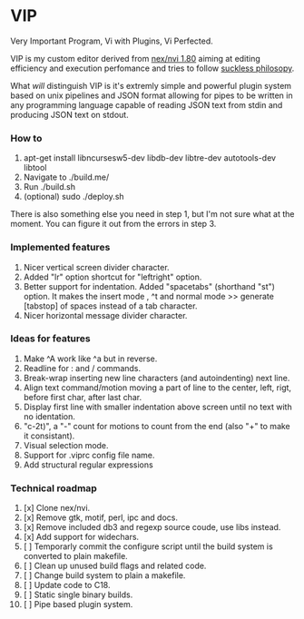 # VIP

Very Important Program, Vi with Plugins, Vi Perfected.

VIP is my custom editor derived from [nex/nvi 1.80](https://repo.or.cz/nvi.git) aiming at editing efficiency and execution perfomance and tries to follow [suckless philosopy](https://suckless.org/philosophy/).

What *will* distinguish VIP is it's extremly simple and powerful plugin system based on unix pipelines and JSON format allowing for pipes to be written in any programming language capable of reading JSON text from stdin and producing JSON text on stdout.

### How to
1. apt-get install libncursesw5-dev libdb-dev libtre-dev autotools-dev libtool
1. Navigate to ./build.me/
1. Run ./build.sh
1. (optional) sudo ./deploy.sh

There is also something else you need in step 1, but I'm not sure what at the moment. You can figure it out from the errors in step 3.

### Implemented features
1. Nicer vertical screen divider character.
1. Added "lr" option shortcut for "leftright" option.
1. Better support for indentation. Added "spacetabs" (shorthand "st") option. It makes the insert mode <tab>, ^t and normal mode >> generate [tabstop] of spaces instead of a tab character.
1. Nicer horizontal message divider character.

### Ideas for features
1. Make ^A work like ^a but in reverse.
1. Readline for : and / commands.
1. Break-wrap inserting new line characters (and autoindenting) next line.
1. Align text command/motion moving a part of line to the center, left, rigt, before first char, after last char.
1. Display first line with smaller indentation above screen until no text with no identation.
1. "c-2t)", a "-" count for motions to count from the end (also "+" to make it consistant).
1. Visual selection mode.
1. Support for .viprc config file name.
1. Add structural regular expressions

### Technical roadmap
1. [x] Clone nex/nvi.
1. [x] Remove gtk, motif, perl, ipc and docs.
1. [x] Remove included db3 and regexp source coude, use libs instead.
1. [x] Add support for widechars.
1. [ ] Temporarly commit the configure script until the build system is converted to plain makefile.
1. [ ] Clean up unused build flags and related code.
1. [ ] Change build system to plain a makefile.
1. [ ] Update code to C18.
1. [ ] Static single binary builds.
1. [ ] Pipe based plugin system.
